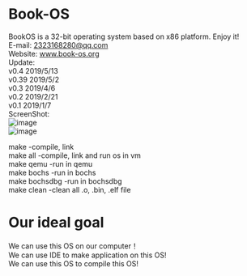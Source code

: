 # Book-OS
BookOS is a 32-bit operating system based on x86 platform. 
Enjoy it!  
E-mail: 2323168280@qq.com  
Website: www.book-os.org  
Update:  
    v0.4 2019/5/13  
    v0.39 2019/5/2  
    v0.3 2019/4/6  
    v0.2 2019/2/21  
    v0.1 2019/1/7  
ScreenShot:  
![image](https://github.com/huzichengdevelop/Book-OS/blob/master/screenshoot/start.jpg)  
![image](https://github.com/huzichengdevelop/Book-OS/blob/master/screenshoot/desktop.jpg)  

make		-compile, link  
make all 	-compile, link and run os in vm  
make qemu	-run in qemu  
make bochs	-run in bochs  
make bochsdbg	-run in bochsdbg  
make clean	-clean all .o, .bin, .elf file  

# Our ideal goal  
We can use this OS on our computer！  
We can use IDE to make application on this OS!  
We can use this OS to compile this OS!  
